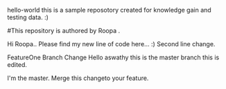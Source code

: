 hello-world
this is a sample reposotory created for knowledge gain and testing data. :)

#This repository is authored by Roopa .

Hi Roopa.. Please find my new line of code here... :)
Second line change.

FeatureOne Branch Change
Hello aswathy
this is the master branch this is edited. 

I'm the master. Merge this changeto your feature.

